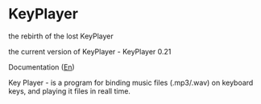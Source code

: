 # KeyPlayer

the rebirth of the lost KeyPlayer

the current version of KeyPlayer - KeyPlayer 0.21

Documentation ([En](https://fyodorovaleksej.github.io/KeyPlayer/))

Key Player - is a program for binding music files (.mp3/.wav) on keyboard keys, and playing it files in reall time.
